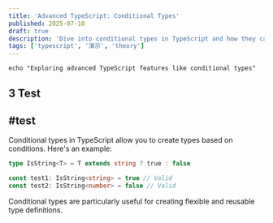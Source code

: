 ```yaml
---
title: 'Advanced TypeScript: Conditional Types'
published: 2025-07-10
draft: true
description: 'Dive into conditional types in TypeScript and how they can enhance type safety.'
tags: ['typescript', '演示', 'theory']
---
```


```shell
echo "Exploring advanced TypeScript features like conditional types"
```

## 3 Test

## #test

Conditional types in TypeScript allow you to create types based on conditions. Here's an example:

```typescript
type IsString<T> = T extends string ? true : false

const test1: IsString<string> = true // Valid
const test2: IsString<number> = false // Valid
```

Conditional types are particularly useful for creating flexible and reusable type definitions.

